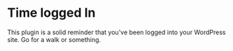 # Time logged In

This plugin is a solid reminder that you've been logged into your WordPress site. Go for a walk or something.

